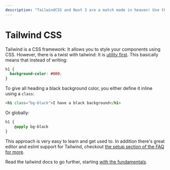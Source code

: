 ```yaml
---
description: "TailwindCSS and Nuxt 3 are a match made in heaven! Use this page to learn how to use Tailwind CSS after setting it up via sidebase."
---
```

# Tailwind CSS

Tailwind is a CSS framework: It allows you to style your components using CSS. However, there is a twist with tailwind: It is [utility first](https://tailwindcss.com/docs/utility-first). This basically means that instead of writing:
```css
h1 {
  background-color: #000;
}
```

To give all heading a black background color, you either define it inline using a `class`:
```html
<h1 class="bg-black">I have a black background</h1>
```

Or globally:
```css
h1 {
    @apply bg-black
}
```

This approach is very easy to learn and get used to. In addition there's great editor and eslint support for Tailwind, checkout [the setup section of the FAQ for more](/sidebase/welcome/faq).

Read the tailwind docs to go further, starting [with the fundamentals](https://tailwindcss.com/docs/utility-first).
